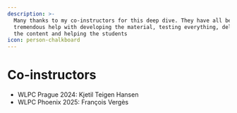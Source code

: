 ```yaml
---
description: >-
  Many thanks to my co-instructors for this deep dive. They have all been of
  tremendous help with developing the material, testing everything, delivering
  the content and helping the students
icon: person-chalkboard
---
```


# Co-instructors

* WLPC Prague 2024: Kjetil Teigen Hansen
* WLPC Phoenix 2025: François Vergès
